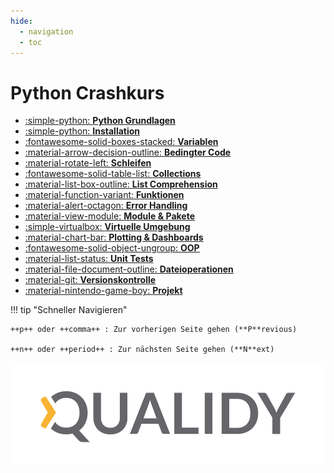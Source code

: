 ```yaml
---
hide:
  - navigation
  - toc
---
```


# Python Crashkurs

<div class="grid cards fancy" markdown>

- [:simple-python: **Python Grundlagen**](content/python_grundlagen/python_grundlagen.md)
- [:simple-python: **Installation**](content/installation/installation.md)
- [:fontawesome-solid-boxes-stacked: **Variablen**](content/variables/variablen.md)
- [:material-arrow-decision-outline: **Bedingter Code**](content/bedingter_code/bedingter_code.md)
- [:material-rotate-left: **Schleifen**](content/loops/loops.md)
- [:fontawesome-solid-table-list: **Collections**](content/collections/lists.md)
- [:material-list-box-outline: **List Comprehension**](content/list_comp/list_comp.md)
- [:material-function-variant: **Funktionen**](content/functions/functions.md)
- [:material-alert-octagon: **Error Handling**](content/try_except/try_except.md)
- [:material-view-module: **Module & Pakete**](content/packages/moduls.md)
- [:simple-virtualbox: **Virtuelle Umgebung**](content/_venv/_venv.md)
- [:material-chart-bar: **Plotting & Dashboards**](content/visualization/visualization.md)
- [:fontawesome-solid-object-ungroup: **OOP**](content/oop/oop.md)
- [:material-list-status: **Unit Tests**](content/unit_tests/unit_tests.md)
- [:material-file-document-outline: **Dateioperationen**](content/dateioperationen/dateioperationen.md)
- [:material-git: **Versionskontrolle**](content/git/git.md)
- [:material-nintendo-game-boy: **Projekt**](content/project/tic_tac_toe.md)
<!-- - [:material-nintendo-game-boy: **Fortgeschrittene Projekte**](content/advanced_project/dungeon_crawler.md) -->
<!-- - [:material-nintendo-game-boy: **Projekt**](content/project/tic_tac_toe.md)
- [:simple-rocketdotchat: **Umgang mit KI**](content/ki/umgang.md) -->

</div>

!!! tip "Schneller Navigieren"

    ++p++ oder ++comma++ : Zur vorherigen Seite gehen (**P**revious)

    ++n++ oder ++period++ : Zur nächsten Seite gehen (**N**ext)

![](assets/Logo_Qualidy_cmyk.svg)
